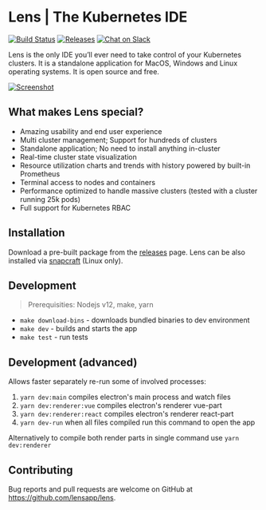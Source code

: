 # Lens | The Kubernetes IDE

[![Build Status](https://dev.azure.com/lensapp/lensapp/_apis/build/status/lensapp.lens?branchName=master)](https://dev.azure.com/lensapp/lensapp/_build/latest?definitionId=1&branchName=master)
[![Releases](https://img.shields.io/github/downloads/lensapp/lens/total.svg)](https://github.com/lensapp/lens/releases)
[![Chat on Slack](https://img.shields.io/badge/chat-on%20slack-blue.svg?logo=slack&longCache=true&style=flat)](https://join.slack.com/t/k8slens/shared_invite/enQtOTc5NjAyNjYyOTk4LWU1NDQ0ZGFkOWJkNTRhYTc2YjVmZDdkM2FkNGM5MjhiYTRhMDU2NDQ1MzIyMDA4ZGZlNmExOTc0N2JmY2M3ZGI)

Lens is the only IDE you’ll ever need to take control of your Kubernetes clusters. It is a standalone application for MacOS, Windows and Linux operating systems. It is open source and free.

[![Screenshot](.github/screenshot.png)](https://youtu.be/04v2ODsmtIs)

## What makes Lens special?

* Amazing usability and end user experience
* Multi cluster management; Support for hundreds of clusters
* Standalone application; No need to install anything in-cluster
* Real-time cluster state visualization
* Resource utilization charts and trends with history powered by built-in Prometheus
* Terminal access to nodes and containers
* Performance optimized to handle massive clusters (tested with a cluster running 25k pods)
* Full support for Kubernetes RBAC

## Installation

Download a pre-built package from the [releases](https://github.com/lensapp/lens/releases) page. Lens can be also installed via [snapcraft](https://snapcraft.io/kontena-lens) (Linux only).

## Development

> Prerequisities: Nodejs v12, make, yarn

* `make download-bins` - downloads bundled binaries to dev environment
* `make dev` - builds and starts the app
* `make test` - run tests

## Development (advanced)

Allows faster separately re-run some of involved processes:

1. `yarn dev:main` compiles electron's main process and watch files 
1. `yarn dev:renderer:vue` compiles electron's renderer vue-part  
1. `yarn dev:renderer:react` compiles electron's renderer react-part
1. `yarn dev-run` when all files compiled run this command to open the app

Alternatively to compile both render parts in single command use `yarn dev:renderer`  

## Contributing

Bug reports and pull requests are welcome on GitHub at https://github.com/lensapp/lens.
